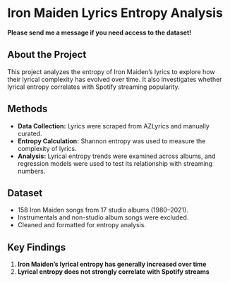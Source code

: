 # Iron Maiden Lyrics Entropy Analysis  

**Please send me a message if you need access to the dataset!**

## About the Project  
This project analyzes the entropy of Iron Maiden’s lyrics to explore how their lyrical complexity has evolved over time. It also investigates whether lyrical entropy correlates with Spotify streaming popularity.  

## Methods  
- **Data Collection:** Lyrics were scraped from AZLyrics and manually curated.  
- **Entropy Calculation:** Shannon entropy was used to measure the complexity of lyrics.  
- **Analysis:** Lyrical entropy trends were examined across albums, and regression models were used to test its relationship with streaming numbers.  

## Dataset  
- 158 Iron Maiden songs from 17 studio albums (1980–2021).  
- Instrumentals and non-studio album songs were excluded.  
- Cleaned and formatted for entropy analysis.  

## Key Findings  
1. **Iron Maiden’s lyrical entropy has generally increased over time** 
2. **Lyrical entropy does not strongly correlate with Spotify streams** 